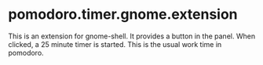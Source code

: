 # pomodoro.timer.gnome.extension
This is an extension for gnome-shell. It provides a button in the panel. When clicked, a 25 minute timer is started. This is the usual work time in pomodoro.
